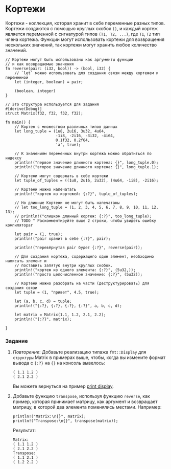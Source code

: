 # Кортежи

Кортежи - коллекция, которая хранит в себе переменные разных типов. Кортежи
создаются с помощью круглых скобок `()`, и каждый кортеж является переменной
с сигнатурой типов `(T1, T2, ...)`, где `T1`, `T2` тип члена кортежа.
Функции могут использовать кортежи для возвращения нескольких значений,
так кортежи могут хранить любое количество значений.

```rust,editable
// Кортежи могут быть использованы как аргументы функции
// и как возвращаемые значения
fn reverse(pair: (i32, bool)) -> (bool, i32) {
    // `let` можно использовать для создания связи между кортежем и переменной
    let (integer, boolean) = pair;

    (boolean, integer)
}

// Это структура используется для задания
#[derive(Debug)]
struct Matrix(f32, f32, f32, f32);

fn main() {
    // Кортеж с множеством различных типов данных
    let long_tuple = (1u8, 2u16, 3u32, 4u64,
                      -1i8, -2i16, -3i32, -4i64,
                      0.1f32, 0.2f64,
                      'a', true);

    // К значениям переменных внутри кортежа можно обратиться по индексу
    println!("первое значение длинного кортежа: {}", long_tuple.0);
    println!("второе значение длинного кортежа: {}", long_tuple.1);

    // Кортежи могут содержать в себе кортежи
    let tuple_of_tuples = ((1u8, 2u16, 2u32), (4u64, -1i8), -2i16);

    // Кортежи можно напечатать
    println!("кортеж из кортежей: {:?}", tuple_of_tuples);
    
    // Но длинные Кортежи не могут быть напечатаны
    // let too_long_tuple = (1, 2, 3, 4, 5, 6, 7, 8, 9, 10, 11, 12, 13);
    // println!("слишком длинный кортеж: {:?}", too_long_tuple);
    // TODO ^ Раскомментируйте выше 2 строки, чтобы увидеть ошибку компилятораr

    let pair = (1, true);
    println!("pair хранит в себе {:?}", pair);

    println!("перевёрнутая pair будет {:?}", reverse(pair));

    // Для создания кортежа, содержащего один элемент, необходимо написать элемент и
    // поставить запятую внутри круглых скобок.
    println!("кортеж из одного элемента: {:?}", (5u32,));
    println!("просто целочисленное значение: {:?}", (5u32));

    // Кортежи можно разобрать на части (деструктурировать) для создания связи
    let tuple = (1, "привет", 4.5, true);

    let (a, b, c, d) = tuple;
    println!("{:?}, {:?}, {:?}, {:?}", a, b, c, d);

    let matrix = Matrix(1.1, 1.2, 2.1, 2.2);
    println!("{:?}", matrix);

}
```

### Задание

 1. *Повторение*: Добавьте реализацию типажа `fmt::Display` для `структуры`
    Matrix в примерах выше,
    чтобы, когда вы измените формат вывода с `{:?}` на `{}`
    на консоль вывелось:

    ```text
    ( 1.1 1.2 )
    ( 2.1 2.2 )
    ```

    Вы можете вернуться на пример [print display][print_display].
 2. Добавьте функцию `transpose`, используя функцию `reverse`, как пример, которая принимает
    матрицу, как аргумент и возвращает матрицу, в которой два элемента поменялись местами.
    Например:

    ```rust,ignore
    println!("Matrix:\n{}", matrix);
    println!("Transpose:\n{}", transpose(matrix));
    ```

    Результат:

    ```text
    Matrix:
    ( 1.1 1.2 )
    ( 2.1 2.2 )
    Transpose:
    ( 1.1 2.1 )
    ( 1.2 2.2 )
    ```

[print_display]: hello/print/print_display.html
